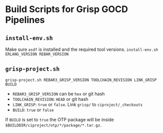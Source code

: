 Build Scripts for Grisp GOCD Pipelines
======================================

`install-env.sh`
------------------

Make sure `asdf` is installed and the required tool versions.
`install-env.sh ERLANG_VERSION REBAR_VERSION`


`grisp-project.sh`
--------------------

`grisp-project.sh REBAR3_GRISP_VERSION TOOLCHAIN_REVISION LINK_GRISP BUILD`

- `REBAR3_GRISP_VERSION` can be `hex` or git hash
- `TOOLCHAIN_REVISION`: `HEAD` or git hash
- `LINK_GRISP`: `true` or `false`. Link `grisp/` to `ciproject/_checkouts`
- `BUILD`: `true` or `false`

If `BUILD` is set to `true` the OTP package will be inside `$BUILDDIR/ciproject/otp/*/package/*.tar.gz`.
